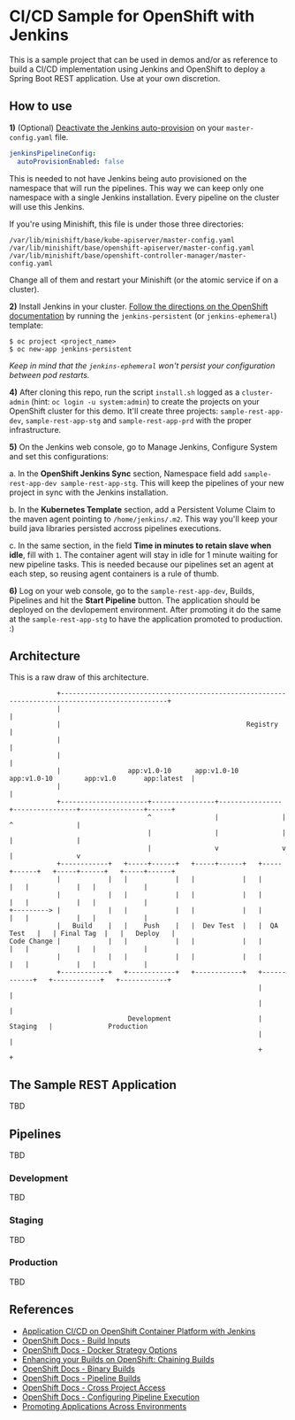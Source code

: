 # CI/CD Sample for OpenShift with Jenkins

This is a sample project that can be used in demos and/or as reference to build a CI/CD implementation using Jenkins and OpenShift to deploy a Spring Boot REST application. Use at your own discretion.

## How to use

**1)** (Optional) [Deactivate the Jenkins auto-provision](https://docs.openshift.com/container-platform/3.11/install_config/configuring_pipeline_execution.html#overview) on your `master-config.yaml` file.

```yaml
jenkinsPipelineConfig:
  autoProvisionEnabled: false 
```

This is needed to not have Jenkins being auto provisioned on the namespace that will run the pipelines. This way we can keep only one namespace with a single Jenkins installation. Every pipeline on the cluster will use this Jenkins.

If you're using Minishift, this file is under those three directories:

```
/var/lib/minishift/base/kube-apiserver/master-config.yaml
/var/lib/minishift/base/openshift-apiserver/master-config.yaml
/var/lib/minishift/base/openshift-controller-manager/master-config.yaml
```

Change all of them and restart your Minishift (or the atomic service if on a cluster).  

**2)** Install Jenkins in your cluster. [Follow the directions on the OpenShift documentation](https://docs.openshift.com/container-platform/3.11/dev_guide/dev_tutorials/openshift_pipeline.html#creating-the-jenkins-master) by running the `jenkins-persistent` (or `jenkins-ephemeral`) template:

```shell
$ oc project <project_name> 
$ oc new-app jenkins-persistent
```

*Keep in mind that the `jenkins-ephemeral` won't persist your configuration between pod restarts.*

**4)** After cloning this repo, run the script `install.sh` logged as a `cluster-admin` (hint: `oc login -u system:admin`) to create the projects on your OpenShift cluster for this demo. It'll create three projects: `sample-rest-app-dev`, `sample-rest-app-stg` and `sample-rest-app-prd` with the proper infrastructure.

**5)** On the Jenkins web console, go to Manage Jenkins, Configure System and set this configurations:

a. In the **OpenShift Jenkins Sync** section, Namespace field add `sample-rest-app-dev sample-rest-app-stg`. This will keep the pipelines of your new project in sync with the Jenkins installation.

b. In the **Kubernetes Template** section, add a Persistent Volume Claim to the maven agent pointing to `/home/jenkins/.m2`. This way you'll keep your build java libraries persisted accross pipelines executions.

c. In the same section, in the field **Time in minutes to retain slave when idle**, fill with `1`. The container agent will stay in idle for 1 minute waiting for new pipeline tasks. This is needed because our pipelines set an agent at each step, so reusing agent containers is a rule of thumb.

**6)** Log on your web console, go to the `sample-rest-app-dev`, Builds, Pipelines and hit the **Start Pipeline** button. The application should be deployed on the devlopement environment. After promoting it do the same at the `sample-rest-app-stg` to have the application promoted to production. :)

## Architecture

This is a raw draw of this architecture.

```
            +-------------------------------------------------------------------------------------------------+
            |                                                                                                 |
            |                                               Registry                                          |
            |                                                                                                 |
            |                                                                                                 |
            |                 app:v1.0-10      app:v1.0-10      app:v1.0-10        app:v1.0       app:latest  |
            |                                                                                                 |
            +----------------------+----------------+----------------+----------------+----------------+------+
                                   ^                |                |                ^                |
                                   |                |                |                |                |
                                   |                v                v                |                v
            +------------+   +-----+------+   +-----+------+   +-----+------+   +-----+------+   +-----+------+
            |            |   |            |   |            |   |            |   |            |   |            |
            |            |   |            |   |            |   |            |   |            |   |            |
+---------> |            |   |            |   |            |   |            |   |            |   |            |
            |   Build    |   |    Push    |   |  Dev Test  |   |  QA Test   |   | Final Tag  |   |   Deploy   |
Code Change |            |   |            |   |            |   |            |   |            |   |            |
            |            |   |            |   |            |   |            |   |            |   |            |
            +------------+   +------------+   +------------+   +------------+   +------------+   +------------+
                                                               |            |
                                                               |            |
                              Development                      |  Staging   |              Production
                                                               |            |
                                                               +            +
```

## The Sample REST Application

TBD

## Pipelines

TBD

### Development

TBD

### Staging

TBD

### Production

TBD

## References

- [Application CI/CD on OpenShift Container Platform with Jenkins](https://access.redhat.com/documentation/en-us/reference_architectures/2017/html-single/application_cicd_on_openshift_container_platform_with_jenkins/index)
- [OpenShift Docs - Build Inputs](https://docs.openshift.com/container-platform/3.11/dev_guide/builds/build_inputs.html#binary-source)
- [OpenShift Docs - Docker Strategy Options](https://docs.openshift.com/container-platform/3.11/dev_guide/builds/build_strategies.html#docker-strategy-options)
- [Enhancing your Builds on OpenShift: Chaining Builds](https://blog.openshift.com/chaining-builds/)
- [OpenShift Docs - Binary Builds](https://docs.openshift.com/container-platform/3.11/dev_guide/dev_tutorials/binary_builds.html)
- [OpenShift Docs - Pipeline Builds](https://docs.openshift.com/container-platform/3.11/dev_guide/dev_tutorials/openshift_pipeline.html)
- [OpenShift Docs - Cross Project Access](https://docs.openshift.com/container-platform/3.11/using_images/other_images/jenkins.html#jenkins-cross-project-access)
- [OpenShift Docs - Configuring Pipeline Execution](https://docs.openshift.com/container-platform/3.11/install_config/configuring_pipeline_execution.html#overview)
- [Promoting Applications Across Environments](https://docs.openshift.com/container-platform/3.11/dev_guide/application_lifecycle/promoting_applications.html)